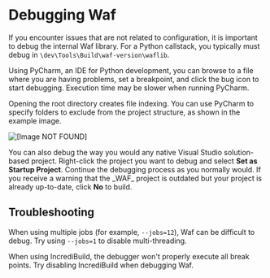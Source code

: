 # Debugging Waf<a name="waf-debug"></a>

If you encounter issues that are not related to configuration, it is important to debug the internal Waf library\. For a Python callstack, you typically must debug in `\dev\Tools\Build\waf-version\waflib`\.

Using PyCharm, an IDE for Python development, you can browse to a file where you are having problems, set a breakpoint, and click the bug icon to start debugging\. Execution time may be slower when running PyCharm\. 

Opening the root directory creates file indexing\. You can use PyCharm to specify folders to exclude from the project structure, as shown in the example image\.

![\[Image NOT FOUND\]](http://docs.aws.amazon.com/lumberyard/latest/userguide/images/waf-debug-pycharm.png)

You can also debug the way you would any native Visual Studio solution\-based project\. Right\-click the project you want to debug and select **Set as Startup Project**\. Continue the debugging process as you normally would\. If you receive a warning that the \_WAF\_ project is outdated but your project is already up\-to\-date, click **No** to build\.

## Troubleshooting<a name="waf-debug-troubleshooting"></a>

When using multiple jobs \(for example, `--jobs=12`\), Waf can be difficult to debug\. Try using `--jobs=1` to disable multi\-threading\.

When using IncrediBuild, the debugger won't properly execute all break points\. Try disabling IncrediBuild when debugging Waf\.